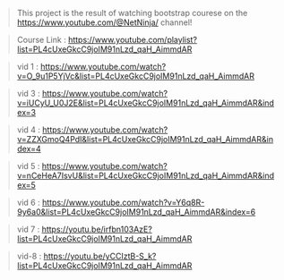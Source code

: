 > This project is the result of watching bootstrap courese on the https://www.youtube.com/@NetNinja/ channel!


> Course Link : 
https://www.youtube.com/playlist?list=PL4cUxeGkcC9joIM91nLzd_qaH_AimmdAR

> vid 1 : https://www.youtube.com/watch?v=O_9u1P5YjVc&list=PL4cUxeGkcC9joIM91nLzd_qaH_AimmdAR

> vid 3 : https://www.youtube.com/watch?v=iUCyU_U0J2E&list=PL4cUxeGkcC9joIM91nLzd_qaH_AimmdAR&index=3

> vid 4 : https://www.youtube.com/watch?v=ZZXGmoQ4PdI&list=PL4cUxeGkcC9joIM91nLzd_qaH_AimmdAR&index=4

> vid 5 : https://www.youtube.com/watch?v=nCeHeA7IsvU&list=PL4cUxeGkcC9joIM91nLzd_qaH_AimmdAR&index=5

> vid 6 : https://www.youtube.com/watch?v=Y6q8R-9y6a0&list=PL4cUxeGkcC9joIM91nLzd_qaH_AimmdAR&index=6

> vid 7 : https://youtu.be/irfbn103AzE?list=PL4cUxeGkcC9joIM91nLzd_qaH_AimmdAR

> vid-8 : https://youtu.be/yCCIztB-S_k?list=PL4cUxeGkcC9joIM91nLzd_qaH_AimmdAR
